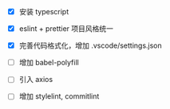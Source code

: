 - [x] 安装 typescript

- [x] eslint + prettier 项目风格统一

- [x] 完善代码格式化，增加 .vscode/settings.json

- [ ] 增加 babel-polyfill

- [ ] 引入 axios

- [ ] 增加 stylelint, commitlint
